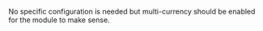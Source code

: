 No specific configuration is needed but multi-currency should be enabled
for the module to make sense.
